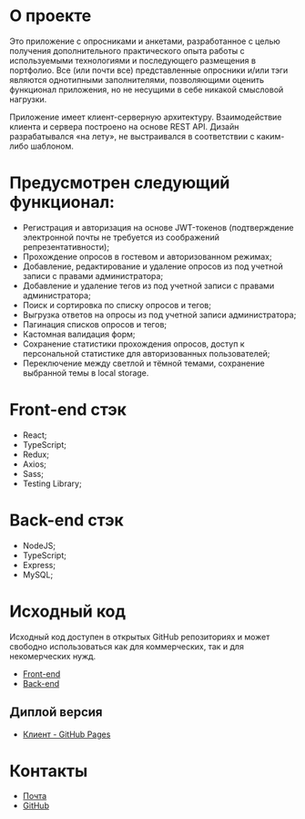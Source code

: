 # О проекте 

Это приложение с опросниками и анкетами, разработанное с целью получения 
дополнительного практического опыта работы с используемыми технологиями и 
последующего размещения в портфолио. Все (или почти все) представленные 
опросники и/или тэги являются однотипными заполнителями, позволяющими оценить 
функционал приложения, но не несущими в себе никакой смысловой нагрузки.

Приложение имеет клиент-серверную архитектуру. Взаимодействие клиента и 
сервера построено на основе REST API. Дизайн разрабатывался «на лету», 
не выстраивался в соответствии с каким-либо шаблоном.

# Предусмотрен следующий функционал:

- Регистрация и авторизация на основе JWT-токенов (подтверждение электронной 
почты не требуется из соображений репрезентативности);
- Прохождение опросов в гостевом и авторизованном режимах;
- Добавление, редактирование и удаление опросов из под учетной записи с 
правами администратора;
- Добавление и удаление тегов из под учетной записи с правами администратора;
- Поиск и сортировка по списку опросов и тегов;
- Выгрузка ответов на опросы из под учетной записи администратора;
- Пагинация списков опросов и тегов;
- Кастомная валидация форм;
- Сохранение статистики прохождения опросов, доступ к персональной статистике 
для авторизованных пользователей;
- Переключение между светлой и тёмной темами, сохранение выбранной темы 
в local storage.


# Front-end стэк
- React;
- TypeScript;
- Redux;
- Axios;
- Sass;
- Testing Library;

# Back-end стэк

- NodeJS;
- TypeScript;
- Express;
- MySQL;

# Исходный код

Исходный код доступен в открытых GitHub репозиториях и может свободно 
использоваться как для коммерческих, так и для некомерческих нужд.

- [Front-end](https://github.com/mrdimemes/questionnaire-client)
- [Back-end](https://github.com/mrdimemes/questionnaire-server)

## Диплой версия

- [Клиент - GitHub Pages](https://mrdimemes.github.io/questionnaire-client/)

# Контакты

- [Почта](mailto:shagurovda@gmail.com)
- [GitHub](https://github.com/mrdimemes)

